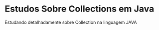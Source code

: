 <h1>Estudos Sobre Collections em Java</h1>
<p>Estudando detalhadamente sobre Collection na linguagem JAVA</p>